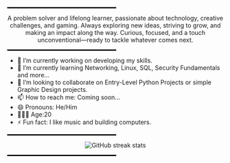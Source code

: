 ‎<p align="center">
[](https://github.com/cyber-jiku/cyber-jiku/blob/main/Made%20by%20Jiku!.png)
</p>

<p align="center">
  <hr style="width: 50%; border: 1px solid #000;">
</p>

<p align="center">
A problem solver and lifelong learner, passionate about technology, creative challenges, and gaming. Always exploring new ideas, striving to grow, and making an impact along the way. Curious, focused, and a touch unconventional—ready to tackle whatever comes next.
</p>
 
<p align="center">
  <hr style="width: 50%; border: 1px solid #000;">
</p>

- 🔭 I’m currently working on developing my skills. 
- 🌱 I’m currently learning Networking, Linux, SQL, Security Fundamentals and more... 
- 👯 I’m looking to collaborate on Entry-Level Python Projects or simple Graphic Design projects. 
- 📫 How to reach me: Coming soon... 
- 😄 Pronouns: He/Him
- 👱🏼‍♂️ Age:20
- ⚡ Fun fact: I like music and building computers. 

<p align="center">
  <hr style="width: 50%; border: 1px solid #000;">
</p>

<p align="center">
  <img src="https://streak-stats.demolab.com/?user=cyber-jiku" alt="GitHub streak stats">
</p>

<p align="center">
  <hr style="width: 50%; border: 1px solid #000;">
</p>
